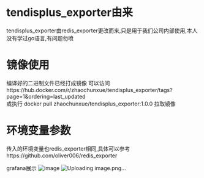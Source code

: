# tendisplus_exporter由来
tendisplus_exporter由redis_exporter更改而来,只是用于我们公司内部使用,本人没有学过go语言,有问题勿喷
# 镜像使用
编译好的二进制文件已经打成镜像
可以访问https://hub.docker.com/r/zhaochunxue/tendisplus_exporter/tags?page=1&ordering=last_updated \
或执行 docker pull zhaochunxue/tendisplus_exporter:1.0.0 拉取镜像
# 环境变量参数
传入的环境变量也redis_exporter相同,具体可以参考https://github.com/oliver006/redis_exporter

grafana展示
![image](https://user-images.githubusercontent.com/64675999/114675699-1ff95f80-9d3b-11eb-87fb-c066dd2fc32c.png)
![Uploading image.png…]()

